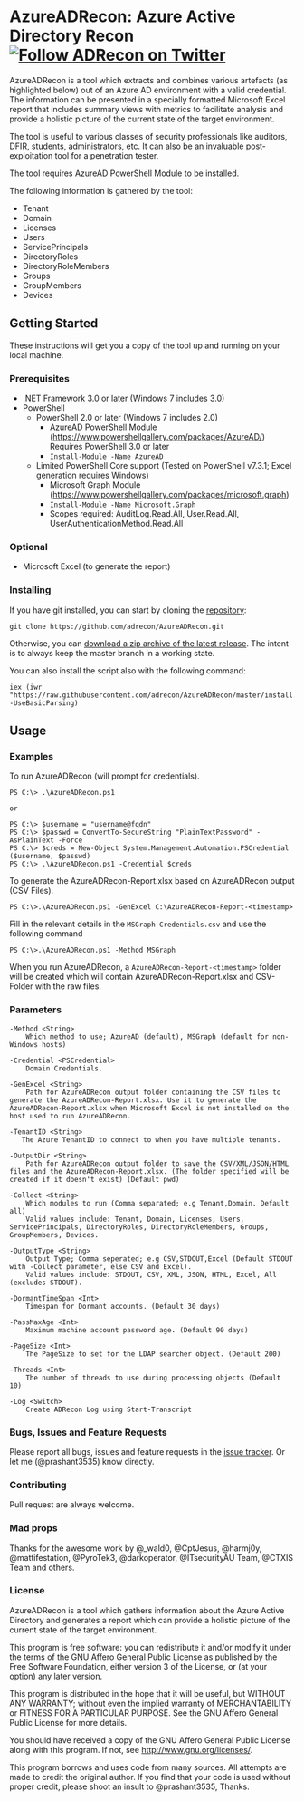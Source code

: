 # AzureADRecon: Azure Active Directory Recon [![Follow ADRecon on Twitter](https://img.shields.io/twitter/follow/ad_recon.svg?style=social&label=Follow%20%40ad_recon)](https://twitter.com/intent/user?screen_name=ad_recon "Follow ADRecon on Twitter")

AzureADRecon is a tool which extracts and combines various artefacts (as highlighted below) out of an Azure AD environment with a valid credential. The information can be presented in a specially formatted Microsoft Excel report that includes summary views with metrics to facilitate analysis and provide a holistic picture of the current state of the target environment.

The tool is useful to various classes of security professionals like auditors, DFIR, students, administrators, etc. It can also be an invaluable post-exploitation tool for a penetration tester.

The tool requires AzureAD PowerShell Module to be installed.

The following information is gathered by the tool:

* Tenant
* Domain
* Licenses
* Users
* ServicePrincipals
* DirectoryRoles
* DirectoryRoleMembers
* Groups
* GroupMembers
* Devices

## Getting Started

These instructions will get you a copy of the tool up and running on your local machine.

### Prerequisites

* .NET Framework 3.0 or later (Windows 7 includes 3.0)
* PowerShell
    * PowerShell 2.0 or later (Windows 7 includes 2.0)
        * AzureAD PowerShell Module (https://www.powershellgallery.com/packages/AzureAD/) Requires PowerShell 3.0 or later
        * `Install-Module -Name AzureAD`
    * Limited PowerShell Core support (Tested on PowerShell v7.3.1; Excel generation requires Windows)
        * Microsoft Graph Module (https://www.powershellgallery.com/packages/microsoft.graph)
        * `Install-Module -Name Microsoft.Graph`
        * Scopes required: AuditLog.Read.All, User.Read.All, UserAuthenticationMethod.Read.All

### Optional

* Microsoft Excel (to generate the report)

### Installing

If you have git installed, you can start by cloning the [repository](https://github.com/adrecon/AzureADRecon/):

```
git clone https://github.com/adrecon/AzureADRecon.git
```

Otherwise, you can [download a zip archive of the latest release](https://github.com/adrecon/AzureADRecon/archive/master.zip). The intent is to always keep the master branch in a working state.

You can also install the script also with the following command:
```
iex (iwr "https://raw.githubusercontent.com/adrecon/AzureADRecon/master/install.ps1" -UseBasicParsing)
```

## Usage

### Examples

To run AzureADRecon (will prompt for credentials).

```
PS C:\> .\AzureADRecon.ps1

or

PS C:\> $username = "username@fqdn"
PS C:\> $passwd = ConvertTo-SecureString "PlainTextPassword" -AsPlainText -Force
PS C:\> $creds = New-Object System.Management.Automation.PSCredential ($username, $passwd)
PS C:\> .\AzureADRecon.ps1 -Credential $creds
```

To generate the AzureADRecon-Report.xlsx based on AzureADRecon output (CSV Files).

```
PS C:\>.\AzureADRecon.ps1 -GenExcel C:\AzureADRecon-Report-<timestamp>
```

Fill in the relevant details in the `MSGraph-Credentials.csv` and use the following command

```
PS C:\>.\AzureADRecon.ps1 -Method MSGraph
```

When you run AzureADRecon, a `AzureADRecon-Report-<timestamp>` folder will be created which will contain AzureADRecon-Report.xlsx and CSV-Folder with the raw files.

### Parameters

```
-Method <String>
    Which method to use; AzureAD (default), MSGraph (default for non-Windows hosts)

-Credential <PSCredential>
    Domain Credentials.

-GenExcel <String>
    Path for AzureADRecon output folder containing the CSV files to generate the AzureADRecon-Report.xlsx. Use it to generate the AzureADRecon-Report.xlsx when Microsoft Excel is not installed on the host used to run AzureADRecon.

-TenantID <String>
   The Azure TenantID to connect to when you have multiple tenants.

-OutputDir <String>
    Path for AzureADRecon output folder to save the CSV/XML/JSON/HTML files and the AzureADRecon-Report.xlsx. (The folder specified will be created if it doesn't exist) (Default pwd)

-Collect <String>
    Which modules to run (Comma separated; e.g Tenant,Domain. Default all)
    Valid values include: Tenant, Domain, Licenses, Users, ServicePrincipals, DirectoryRoles, DirectoryRoleMembers, Groups, GroupMembers, Devices.

-OutputType <String>
    Output Type; Comma seperated; e.g CSV,STDOUT,Excel (Default STDOUT with -Collect parameter, else CSV and Excel).
    Valid values include: STDOUT, CSV, XML, JSON, HTML, Excel, All (excludes STDOUT).

-DormantTimeSpan <Int>
    Timespan for Dormant accounts. (Default 30 days)

-PassMaxAge <Int>
    Maximum machine account password age. (Default 90 days)

-PageSize <Int>
    The PageSize to set for the LDAP searcher object. (Default 200)

-Threads <Int>
    The number of threads to use during processing objects (Default 10)

-Log <Switch>
    Create ADRecon Log using Start-Transcript
```

### Bugs, Issues and Feature Requests

Please report all bugs, issues and feature requests in the [issue tracker](https://github.com/adrecon/AzureADRecon/issues). Or let me (@prashant3535) know directly.

### Contributing

Pull request are always welcome.

### Mad props

Thanks for the awesome work by @_wald0, @CptJesus, @harmj0y, @mattifestation, @PyroTek3, @darkoperator, @ITsecurityAU Team, @CTXIS Team and others.

### License

AzureADRecon is a tool which gathers information about the Azure Active Directory and generates a report which can provide a holistic picture of the current state of the target environment.

This program is free software: you can redistribute it and/or modify it under the terms of the GNU Affero General Public License as published by the Free Software Foundation, either version 3 of the License, or (at your option) any later version.

This program is distributed in the hope that it will be useful, but WITHOUT ANY WARRANTY; without even the implied warranty of MERCHANTABILITY or FITNESS FOR A PARTICULAR PURPOSE. See the GNU Affero General Public License for more details.

You should have received a copy of the GNU Affero General Public License along with this program. If not, see http://www.gnu.org/licenses/.

This program borrows and uses code from many sources. All attempts are made to credit the original author. If you find that your code is used without proper credit, please shoot an insult to @prashant3535, Thanks.

